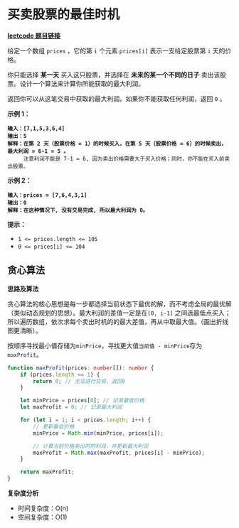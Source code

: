 # 买卖股票的最佳时机

[**leetcode 题目链接**](https://leetcode.cn/problems/best-time-to-buy-and-sell-stock/description/)

给定一个数组 `prices` ，它的第 `i` 个元素 `prices[i]` 表示一支给定股票第 `i` 天的价格。

你只能选择 **某一天** 买入这只股票，并选择在 **未来的某一个不同的日子** 卖出该股票。设计一个算法来计算你所能获取的最大利润。

返回你可以从这笔交易中获取的最大利润。如果你不能获取任何利润，返回 `0` 。

**示例 1：**

<pre><code><strong>输入：[7,1,5,3,6,4]
</strong><strong>输出：5
</strong><strong>解释：在第 2 天（股票价格 = 1）的时候买入，在第 5 天（股票价格 = 6）的时候卖出，最大利润 = 6-1 = 5 。
</strong>     注意利润不能是 7-1 = 6, 因为卖出价格需要大于买入价格；同时，你不能在买入前卖出股票。
</code></pre>

**示例 2：**

<pre><code><strong>输入：prices = [7,6,4,3,1]
</strong><strong>输出：0
</strong><strong>解释：在这种情况下, 没有交易完成, 所以最大利润为 0。
</strong></code></pre>

**提示：**

* `1 <= prices.length <= 105`
* `0 <= prices[i] <= 104`

## 贪心算法

**思路及算法**

贪心算法的核心思想是每一步都选择当前状态下最优的解，而不考虑全局的最优解（类似动态规划的思想）。最大利润的差值一定是在`[0, i-1]` 之间选最低点买入；所以遍历数组，依次求每个卖出时机的的最大差值，再从中取最大值。（画出折线图更清晰）。

按顺序寻找最小值存储为`minPrice`，寻找更大值`当前值 - minPrice`存为`maxProfit`。

```typescript
function maxProfit(prices: number[]): number {
    if (prices.length <= 1) {
        return 0; // 无法进行交易，返回0
    }

    let minPrice = prices[0]; // 记录最低价格
    let maxProfit = 0; // 记录最大利润

    for (let i = 1; i < prices.length; i++) {
        // 更新最低价格
        minPrice = Math.min(minPrice, prices[i]);

        // 计算当前价格卖出时的利润，并更新最大利润
        maxProfit = Math.max(maxProfit, prices[i] - minPrice);
    }

    return maxProfit;
}
```

**复杂度分析**

* 时间复杂度：O(n)
* 空间复杂度：O(1)
